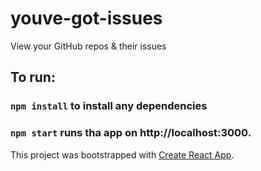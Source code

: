 # youve-got-issues
View your GitHub repos &amp; their issues

## To run:

### `npm install` to install any dependencies

### `npm start` runs tha app on http://localhost:3000.



This project was bootstrapped with [Create React App](https://github.com/facebookincubator/create-react-app).
